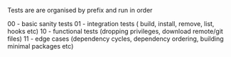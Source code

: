 Tests are are organised by prefix and run in order

00 - basic sanity tests
01 - integration tests ( build, install, remove, list, hooks etc)
10 - functional tests (dropping privileges, download remote/git files)
11 - edge cases (dependency cycles, dependency ordering, building minimal packages etc)
